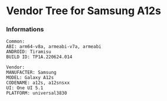 # Vendor Tree for Samsung A12s
### Informations
```
Common:
ABI: arm64-v8a, armeabi-v7a, armeabi
ANDROID: Tiramisu
BUILD ID: TP1A.220624.014

Vendor:
MANUFACTER: Samsung
MODEL: Galaxy A12s
CODENAME: a12s, a12snsxx
UI: One UI 5.1
PLATFORM: universal3830
```
